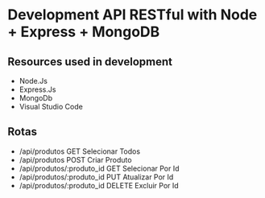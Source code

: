 # Development API RESTful with Node + Express + MongoDB

## Resources used in development

- Node.Js
- Express.Js
- MongoDb
- Visual Studio Code

## Rotas

- /api/produtos	            GET	    Selecionar Todos
- /api/produtos	            POST	Criar Produto
- /api/produtos/:produto_id	GET	    Selecionar Por Id
- /api/produtos/:produto_id	PUT	    Atualizar Por Id
- /api/produtos/:produto_id	DELETE	Excluir Por Id